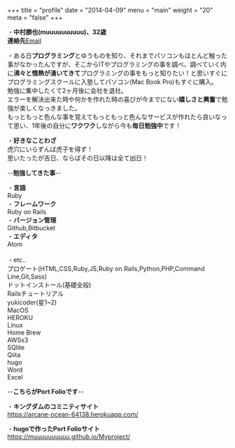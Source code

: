 +++
title = "profile"
date = "2014-04-09"
menu = "main"
weight = "20"
meta = "false"
+++

・**中村勝也(muuuuuuuuuu)、32歳**<br>**連絡先**[Email](mailto:muuuuu10uuuuu@icloud.com)

・ある日**プログラミング**とゆうものを知り、それまでパソコンもほとんど触った事がなかったんですが、そこからITやプログラミングの事を調べ、調べていく内に**沸々と情熱が湧いてきて**プログラミングの事をもっと知りたい！と思いすぐにプログラミングスクールに入塾してパソコン(Mac Book Pro)もすぐに購入。
<br>勉強に集中したくて2ヶ月後に会社を退社。<br>エラーを解決出来た時や何かを作れた時の喜びが今までにない**嬉しさと興奮**で勉強が楽しくなっきました。<br>もっともっと色んな事を覚えてもっともっと色んなサービスが作れたら良いなって思い、1年後の自分に**ワクワク**しながら今も**毎日勉強中**です！

・**好きなことわざ**<br>虎穴にいらずんば虎子を得ず！<br>思いたったが吉日、ならばその日以降は全て凶日！



--**勉強してきた事**--

・**言語**<br>Ruby<br>・**フレームワーク**<br>Ruby on Rails<br>・**バージョン管理**<br>Github,Bitbucket<br>・**エディタ**<br>Atom<br><br>・etc..<br>プロゲート(HTML,CSS,Ruby,JS,Ruby on Rails,Python,PHP,Command Line,Git,Sass)<br>ドットインストール(基礎全般)<br>Railsチュートリアル<br>yukicoder(星1~2)<br>MacOS<br>HEROKU<br>Linux<br>Home Brew<br>AWSs3<br>SQlite<br>Qiita<br>hugo<br>Word<br>Excel

--**こちらがPort Folioです**--

・**キングダムのコミニティサイト**<br>https://arcane-ocean-64138.herokuapp.com/

・**hugoで作ったPort Folioサイト**<br>https://muuuuuuuuuu.github.io/Myproject/  
